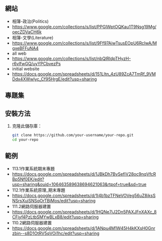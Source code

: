 ## 網站
- 相簿-政治(Politics)
- https://www.google.com/collections/s/list/PPGlWptOQKau1T9Nsg19Mg/oecZDVaCH6k
- 相簿-文學(Literature)
- https://www.google.com/collections/s/list/9Ff97AiwTsusEOpU6RcIwA/MgxeBFFuNA4
- all web
- https://www.google.com/collections/s/list/nbQlRldpTHyzH-r6vlfwGQ/uyYPCbvezPs
- initial website
- https://docs.google.com/spreadsheets/d/151Lltn_4zU89ZcA7TmRf_9VMDdx4XWwlyc_Cf95HrgE/edit?usp=sharing
## 專題集
## 安裝方法
1. 克隆此儲存庫：
   ```bash
   git clone https://github.com/your-username/your-repo.git
   cd your-repo
## 範例
- 113.1作業系統期末專題
- https://docs.google.com/spreadsheets/d/1JBkDh7BvSefiV28oc9nqVfcRBp5Nf0EK/edit?usp=sharing&ouid=106463589638694621063&rtpof=true&sd=true
- 112.1作業系統原理_期末專題
- https://docs.google.com/spreadsheets/d/1I4b1bzTFNeVOVeg56uZ8iksSNSrsXujSNSqOrTBjMos/edit?usp=sharing
- 111.2網路伺服器建置
- https://docs.google.com/spreadsheets/d/1HQNe7iJ2Dn5PAXJFnXAXc_8CFiyf4PzLtbSMYwBLxB8/edit?usp=sharing
- 110.2網路伺服器建置
- https://docs.google.com/spreadsheets/d/1ANpu4M1W45H4kKXsH0Gnrzbin--s8D1OtRV5qVOi1hc/edit?usp=sharing
